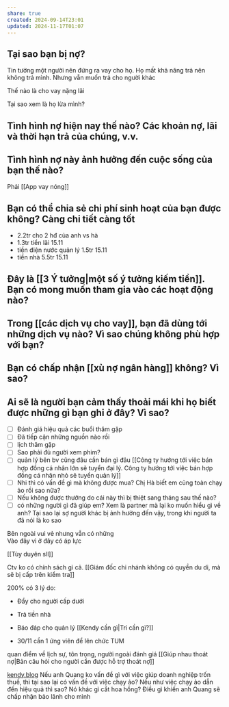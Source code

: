 ```yaml
---
share: true
created: 2024-09-14T23:01
updated: 2024-11-17T01:07
---
```

## Tại sao bạn bị nợ? 
Tin tưởng một người nên đứng ra vay cho họ. Họ mất khả năng trả nên không trả mình. Nhưng vẫn muốn trả cho người khác

Thế nào là cho vay nặng lãi

Tại sao xem là họ lừa mình?


## Tình hình nợ hiện nay thế nào? Các khoản nợ, lãi và thời hạn trả của chúng, v.v.
## Tình hình nợ này ảnh hưởng đến cuộc sống của bạn thế nào?
Phải [[App vay nóng]]
## Bạn có thể chia sẻ chi phí sinh hoạt của bạn được không? Càng chi tiết càng tốt
- 2.2tr cho 2 hđ của anh vs hà
- 1.3tr tiền lãi 15.11
- tiền điện nước quản lý 1.5tr 15.11
- tiền nhà 5.5tr 15.11

## Đây là [[3 Ý tưởng|một số ý tưởng kiếm tiền]]. Bạn có mong muốn tham gia vào các hoạt động nào?
## Trong [[các dịch vụ cho vay]], bạn đã dùng tới những dịch vụ nào? Vì sao chúng không phù hợp với bạn?
## Bạn có chấp nhận [[xù nợ ngân hàng]] không? Vì sao?
## Ai sẽ là người bạn cảm thấy thoải mái khi họ biết được những gì bạn ghi ở đây? Vì sao?


- [ ] Đánh giá hiệu quả các buổi thăm gặp
- [ ] Đã tiếp cận những nguồn nào rồi
- [ ] lịch thăm gặp
- [ ] Sao phải đủ người xem phim? 
- [ ] quản lý bên bv cũng đâu cần bán gì đâu [[Công ty hướng tới việc bán hợp đồng cá nhân lớn sẽ tuyển đại lý. Công ty hướng tới việc bán hợp đồng cá nhân nhỏ sẽ tuyển quản lý]]
- [ ] Nhi thì có vấn đề gì mà không được mua? Chị Hà biết em cũng toàn chạy ảo rồi sao nữa? 
- [ ] Nếu không được thưởng do cái này thì bị thiệt sang tháng sau thế nào? 
- [ ] có những người gì đã giúp em? 
Xem là partner mà lại ko muốn hiểu gì về anh? 
Tại sao lại sợ người khác bị ảnh hưởng đến vậy, trong khi người ta đã nói là ko sao
  
Bên ngoài vui vẻ nhưng vẫn có những  
Vào đây vì ở đây có áp lực  
  
[[Tùy duyên sll]]
  
Ctv ko có chính sách gì cả. [[Giám đốc chi nhánh không có quyền du di, mà sẽ bị cấp trên kiểm tra]]
  
200% có 3 lý do:
- Đẩy cho người cấp dưới
- Trả tiền nhà
- Báo đáp cho quản lý
[[Kendy cần gì|Trí cần gì?]]

- 30/11 cần 1 ứng viên để lên chức TUM

quan điểm về lịch sự, tôn trọng, người ngoài đánh giá
[[Giúp nhau thoát nợ|Bản câu hỏi cho người cần được hỗ trợ thoát nợ]]

[kendy.blog](https://dohangminhtri.com/)
Nếu anh Quang ko vấn đề gì với việc giúp doanh nghiệp trốn thuế, thì tại sao lại có vấn đề với việc chạy ảo? Nếu như việc chạy ảo dẫn đến hiệu quả thì sao? Nó khác gì cắt hoa hồng?
Điều gì khiến anh Quang sẽ chấp nhận bảo lãnh cho mình